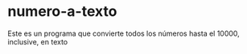 # numero-a-texto
Este es un programa que convierte todos los números hasta el 10000, inclusive, en texto
